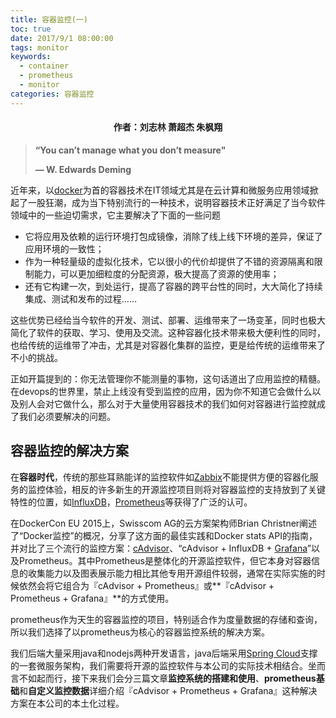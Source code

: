 ```yaml
---
title: 容器监控(一)
toc: true
date: 2017/9/1 08:00:00
tags: monitor
keywords: 
  - container
  - prometheus
  - monitor
categories: 容器监控
---
```


<h4 align='center'>作者：刘志林 萧超杰 朱枫翔</h4>

> **“You can’t manage what you don’t measure"**
> 
>**— W. Edwards Deming**

近年来，以[docker](https://www.docker.com/)为首的容器技术在IT领域尤其是在云计算和微服务应用领域掀起了一股狂潮，成为当下特别流行的一种技术，说明容器技术正好满足了当今软件领域中的一些迫切需求，它主要解决了下面的一些问题

* 它将应用及依赖的运行环境打包成镜像，消除了线上线下环境的差异，保证了应用环境的一致性；
* 作为一种轻量级的虚拟化技术，它以很小的代价却提供了不错的资源隔离和限制能力，可以更加细粒度的分配资源，极大提高了资源的使用率；
* 还有它构建一次，到处运行，提高了容器的跨平台性的同时，大大简化了持续集成、测试和发布的过程……


这些优势已经给当今软件的开发、测试、部署、运维带来了一场变革，同时也极大简化了软件的获取、学习、使用及交流。这种容器化技术带来极大便利性的同时，也给传统的运维带了冲击，尤其是对容器化集群的监控，更是给传统的运维带来了不小的挑战。

正如开篇提到的：你无法管理你不能测量的事物，这句话道出了应用监控的精髓。在devops的世界里，禁止上线没有受到监控的应用，因为你不知道它会做什么以及别人会对它做什么，那么对于大量使用容器技术的我们如何对容器进行监控就成了我们必须要解决的问题。

## 容器监控的解决方案
在**容器时代**，传统的那些耳熟能详的监控软件如[Zabbix](https://www.zabbix.com/)不能提供方便的容器化服务的监控体验，相反的许多新生的开源监控项目则将对容器监控的支持放到了关键特性的位置，如[InfluxDB](https://www.influxdata.com/)，[Prometheus](https://prometheus.io/)等获得了广泛的认可。

在DockerCon EU 2015上，Swisscom AG的云方案架构师Brian Christner阐述了“Docker监控”的概况，分享了这方面的最佳实践和Docker stats API的指南，并对比了三个流行的监控方案：[cAdvisor](https://github.com/google/cadvisor)、“cAdvisor + InfluxDB + [Grafana](https://grafana.com/)”以及Prometheus。其中Prometheus是整体化的开源监控软件，但它本身对容器信息的收集能力以及图表展示能力相比其他专用开源组件较弱，通常在实际实施的时候依然会将它组合为『cAdvisor + Prometheus』或**『cAdvisor + Prometheus + Grafana』**的方式使用。

prometheus作为天生的容器监控的项目，特别适合作为度量数据的存储和查询，所以我们选择了以prometheus为核心的容器监控系统的解决方案。

我们后端大量采用java和nodejs两种开发语言，java后端采用[Spring Cloud](http://projects.spring.io/spring-cloud/)支撑的一套微服务架构，我们需要将开源的监控软件与本公司的实际技术相结合。坐而言不如起而行，接下来我们会分三篇文章**监控系统的搭建和使用**、**prometheus基础**和**自定义监控数据**详细介绍『cAdvisor + Prometheus + Grafana』这种解决方案在本公司的本土化过程。

















